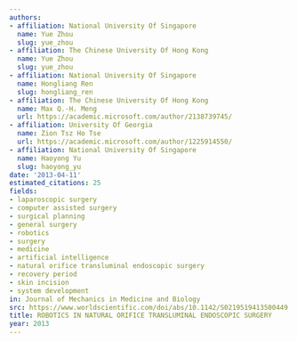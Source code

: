 ```yaml
---
authors:
- affiliation: National University Of Singapore
  name: Yue Zhou
  slug: yue_zhou
- affiliation: The Chinese University Of Hong Kong
  name: Yue Zhou
  slug: yue_zhou
- affiliation: National University Of Singapore
  name: Hongliang Ren
  slug: hongliang_ren
- affiliation: The Chinese University Of Hong Kong
  name: Max Q.-H. Meng
  url: https://academic.microsoft.com/author/2138739745/
- affiliation: University Of Georgia
  name: Zion Tsz Ho Tse
  url: https://academic.microsoft.com/author/1225914550/
- affiliation: National University Of Singapore
  name: Haoyong Yu
  slug: haoyong_yu
date: '2013-04-11'
estimated_citations: 25
fields:
- laparoscopic surgery
- computer assisted surgery
- surgical planning
- general surgery
- robotics
- surgery
- medicine
- artificial intelligence
- natural orifice transluminal endoscopic surgery
- recovery period
- skin incision
- system development
in: Journal of Mechanics in Medicine and Biology
src: https://www.worldscientific.com/doi/abs/10.1142/S0219519413500449
title: ROBOTICS IN NATURAL ORIFICE TRANSLUMINAL ENDOSCOPIC SURGERY
year: 2013
---
```

